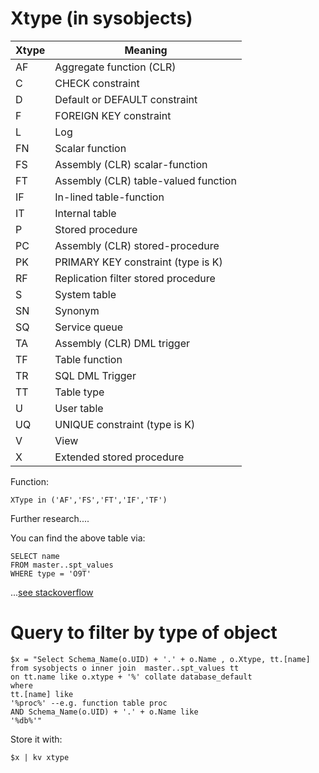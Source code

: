 # Xtype (in sysobjects)



|Xtype|Meaning|
|-----|-------|
|AF|Aggregate function (CLR)|
|C|CHECK constraint|
|D|Default or DEFAULT constraint|
|F|FOREIGN KEY constraint|
|L|Log|
|FN|Scalar function|
|FS|Assembly (CLR) scalar-function|
|FT|Assembly (CLR) table-valued function|
|IF|In-lined table-function|
|IT|Internal table|
|P|Stored procedure|
|PC|Assembly (CLR) stored-procedure|
|PK|PRIMARY KEY constraint (type is K)|
|RF|Replication filter stored procedure|
|S|System table|
|SN|Synonym|
|SQ|Service queue|
|TA|Assembly (CLR) DML trigger|
|TF|Table function|
|TR|SQL DML Trigger|
|TT|Table type|
|U|User table|
|UQ|UNIQUE constraint (type is K)|
|V|View|
|X|Extended stored procedure|


Function:

	XType in ('AF','FS','FT','IF','TF')


Further research....
	
You can find the above table via:

	
	SELECT name 
	FROM master..spt_values
	WHERE type = 'O9T'
	
...[see stackoverflow](https://stackoverflow.com/a/16243935)


# Query to filter by type of object

	$x = "Select Schema_Name(o.UID) + '.' + o.Name , o.Xtype, tt.[name]
	from sysobjects o inner join  master..spt_values tt 
	on tt.name like o.xtype + '%' collate database_default
	where
	tt.[name] like 
	'%proc%' --e.g. function table proc
	AND Schema_Name(o.UID) + '.' + o.Name like
	'%db%'"

Store it with:

	$x | kv xtype